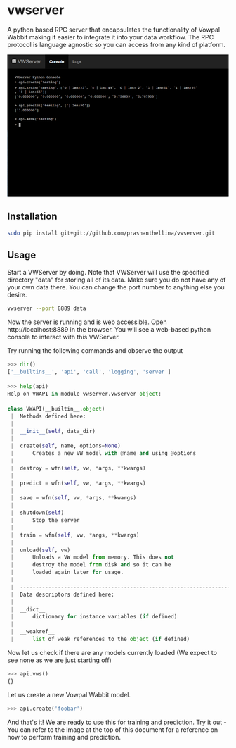 # vwserver

A python based RPC server that encapsulates the functionality of Vowpal Wabbit making it easier
to integrate it into your data workflow. The RPC protocol is language agnostic so you can
access from any kind of platform.

![Image](./vwserver_screenshot.png?raw=true)

## Installation

``` bash
sudo pip install git+git://github.com/prashanthellina/vwserver.git
```

## Usage

Start a VWServer by doing. Note that VWServer will use the specified directory "data" for storing all of its data. Make sure you do not have any of your own data there. You can change the port number to anything else you desire.

``` bash
vwserver --port 8889 data
```

Now the server is running and is web accessible. Open http://localhost:8889 in the browser. You will see a web-based python console to interact with this VWServer.

Try running the following commands and observe the output

``` python
>>> dir()
['__builtins__', 'api', 'call', 'logging', 'server']

>>> help(api)
Help on VWAPI in module vwserver.vwserver object:
 
class VWAPI(__builtin__.object)
 |  Methods defined here:
 |  
 |  __init__(self, data_dir)
 |  
 |  create(self, name, options=None)
 |      Creates a new VW model with @name and using @options
 |  
 |  destroy = wfn(self, vw, *args, **kwargs)
 |  
 |  predict = wfn(self, vw, *args, **kwargs)
 |  
 |  save = wfn(self, vw, *args, **kwargs)
 |  
 |  shutdown(self)
 |      Stop the server
 |  
 |  train = wfn(self, vw, *args, **kwargs)
 |  
 |  unload(self, vw)
 |      Unloads a VW model from memory. This does not
 |      destroy the model from disk and so it can be
 |      loaded again later for usage.
 |  
 |  ----------------------------------------------------------------------
 |  Data descriptors defined here:
 |  
 |  __dict__
 |      dictionary for instance variables (if defined)
 |  
 |  __weakref__
 |      list of weak references to the object (if defined)
 ```
 
 Now let us check if there are any models currently loaded (We expect to see none as we are just starting off)
 
 ``` python
 >>> api.vws()
 {}
 ```
 
 Let us create a new Vowpal Wabbit model.
 
 ``` python
 >>> api.create('foobar')
 ```
 
 And that's it! We are ready to use this for training and prediction. Try it out - You can refer to the image at the top of this document for a reference on how to perform training and prediction.
